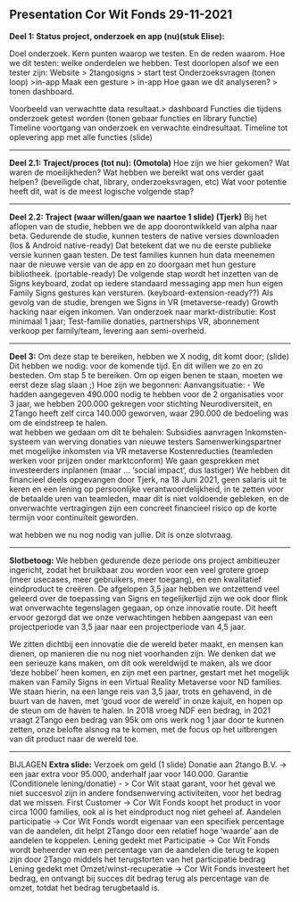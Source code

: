 ## Presentation Cor Wit Fonds 29-11-2021

**Deel 1: Status project, onderzoek en app (nu)(stuk Elise):**

Doel onderzoek. Kern punten waarop we testen. En de reden waarom.
Hoe we dit testen: welke onderdelen we hebben.
Test doorlopen alsof we een tester zijn:
Website > 2tangosigns > start test
Onderzoeksvragen (tonen loop) >in-app
Maak een gesture > in-app
Hoe gaan we dit analyseren?  > tonen dashboard.

Voorbeeld van verwachtte data resultaat.> dashboard
Functies die tijdens onderzoek getest worden (tonen gebaar functies en library functie)
Timeline voortgang van onderzoek en verwachte eindresultaat.
Timeline tot oplevering app met alle functies (slide)
 
---

**Deel 2.1: Traject/proces (tot nu): (Omotola)**
Hoe zijn we hier gekomen?
Wat waren de moeilijkheden?
Wat hebben we bereikt wat ons verder gaat helpen? (beveiligde chat, library, onderzoeksvragen, etc) 
Wat voor potentie heeft dit, wat is de meest logische volgende stap?

---

**Deel 2.2: Traject (waar willen/gaan we naartoe 1 slide) (Tjerk)**
Bij het aflopen van de studie, hebben we de app doorontwikkeld van alpha naar beta. Gedurende de studie, kunnen testers de native versies downloaden (Ios & Android native-ready) Dat betekent dat we nu de eerste publieke versie kunnen gaan testen. 
De test families kunnen hun data meenemen naar de nieuwe versie van de app en zo doorgaan met hun gesture bibliotheek. (portable-ready)
De volgende stap wordt het inzetten van de Signs keyboard, zodat op iedere standaard messaging app men hun eigen Family Signs gestures kan versturen. (keyboard-extension-ready??)
Als gevolg van de studie, brengen we Signs in VR (metaverse-ready) 
Growth hacking naar eigen inkomen. Van onderzoek naar markt-distributie: Kost minimaal 1 jaar; Test-familie donaties, partnerships VR, abonnement verkoop per family/team, levering aan semi-overheid.  

---

**Deel 3:**  Om deze stap te bereiken, hebben we X nodig, dit komt door; (slide)
Dit hebben we nodig: voor de komende tijd. En dit willen we zo en zo besteden. Om stap 5 te bereiken. Om op eigen benen te staan, moeten we eerst deze slag slaan ;)
Hoe zijn we begonnen:
Aanvangsituatie: - We hadden aangegeven 490.000 nodig te hebben voor de 2 organisaties voor 3 jaar, we hebben 200.000 gekregen voor stichting Neurodiversiteit, en 2Tango heeft zelf circa 140.000 geworven, waar 290.000 de bedoeling was om de eindstreep te halen.  
wat hebben we gedaan om dit te behalen:
Subsidies aanvragen
Inkomsten-systeem van werving donaties van nieuwe testers
Samenwerkingspartner met mogelijke inkomsten via VR metaverse
Kostenreducties (teamleden werken voor prijzen onder marktconform)
We gaan gesprekken met investeerders inplannen (maar … ‘social impact’, dus lastiger)
 We hebben dit financieel deels opgevangen door Tjerk, na 18 Juni 2021, geen salaris uit te keren en een lening op persoonlijke verantwoordelijkheid, in te zetten voor de betaalde uren van teamleden, maar dit is niet voldoende gebleken, en de onverwachte vertragingen zijn een concreet financieel risico op de korte termijn voor continuïteit geworden. 

wat hebben we nu nog nodig van jullie.
Dit is onze slotvraag.

---

**Slotbetoog:**
We hebben gedurende deze periode ons project ambitieuzer ingericht, zodat het bruikbaar zou worden voor een veel grotere groep (meer usecases, meer gebruikers, meer toegang), en een kwalitatief eindproduct te creëren. De afgelopen 3,5 jaar hebben we ontzettend veel geleerd over de toepassing van Signs en tegelijkertijd zijn we ook door flink wat onverwachte tegenslagen gegaan, op onze innovatie route. Dit heeft ervoor gezorgd dat we onze verwachtingen hebben aangepast van een projectperiode van 3,5 jaar naar een projectperiode van 4,5 jaar.

We zitten dichtbij een innovatie die de wereld beter maakt, en mensen kan dienen, op manieren die nu nog niet voorhanden zijn. We denken dat we een serieuze kans maken, om dit ook wereldwijd te maken, als we door ‘deze hobbel’ heen komen, en zijn met een partner, gestart met het mogelijk maken van Family Signs in een Virtual Reality Metaverse voor ND families. We staan hierin, na een lange reis van 3,5 jaar, trots en gehavend, in de buurt van de haven, met ‘goud voor de wereld’ in onze kajuit, en hopen op de steun om de haven te halen. In 2018 vroeg NDF een bedrag, in 2021 vraagt 2Tango een bedrag van 95k om ons werk nog 1 jaar door te kunnen zetten, onze belofte alsnog na te komen, met de focus op het uitbrengen van dit product naar de wereld toe. 

---
BIJLAGEN
**Extra slide:**
Verzoek om geld (1 slide)
Donatie aan 2tango B.V. -> een jaar extra voor 95.000, anderhalf jaar voor 140.000.
Garantie (Conditionele lening/donatie) - > Cor Wit staat garant, voor het geval we niet succesvol zijn in andere fondsenwerving activiteiten, voor het bedrag dat we missen. 
First Customer -> Cor Wit Fonds koopt het product in voor circa 1000 families, ook al is het eindproduct nog niet geheel af. 
Aandelen participatie -> Cor Wit Fonds wordt eigenaar van een specifiek percentage van de aandelen, dit helpt 2Tango door een relatief hoge ‘waarde’ aan de aandelen te koppelen. 
Lening gedekt met Participatie -> Cor Wit Fonds wordt beheerder van een percentage van de aandelen die  terug te kopen zijn door 2Tango middels het terugstorten van het participatie bedrag
Lening gedekt met Omzet/winst-recuperatie -> Cor Wit Fonds investeert het bedrag, en ontvangt bij succes dit bedrag terug als percentage van de omzet, totdat het bedrag terugbetaald is. 



